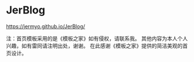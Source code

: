 # JerBlog
https://jermyo.github.io/JerBlog/

注：首页模板采用的是《模板之家》如有侵权，请联系我。
    其他内容为本人个人兴趣，如有雷同请注明出处，谢谢。
    在此感谢《模板之家》提供的简洁美观的首页设计。
